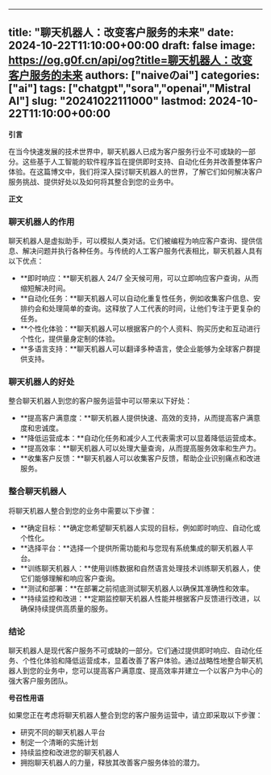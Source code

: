 
---
title: "聊天机器人：改变客户服务的未来"
date: 2024-10-22T11:10:00+00:00
draft: false
image: https://og.g0f.cn/api/og?title=聊天机器人：改变客户服务的未来
authors: ["naiveのai"]
categories: ["ai"]
tags: ["chatgpt","sora","openai","Mistral AI"]
slug: "20241022111000"
lastmod: 2024-10-22T11:10:00+00:00
---
**引言**

在当今快速发展的技术世界中，聊天机器人已成为客户服务行业不可或缺的一部分。这些基于人工智能的软件程序旨在提供即时支持、自动化任务并改善整体客户体验。在这篇博文中，我们将深入探讨聊天机器人的世界，了解它们如何解决客户服务挑战、提供好处以及如何将其整合到您的业务中。

**正文**

### 聊天机器人的作用

聊天机器人是虚拟助手，可以模拟人类对话。它们被编程为响应客户查询、提供信息、解决问题并执行各种任务。与传统的人工客户服务代表相比，聊天机器人具有以下优点：

* **即时响应：**聊天机器人 24/7 全天候可用，可以立即响应客户查询，从而缩短解决时间。
* **自动化任务：**聊天机器人可以自动化重复性任务，例如收集客户信息、安排约会和处理简单的查询。这释放了人工代表的时间，让他们专注于更复杂的任务。
* **个性化体验：**聊天机器人可以根据客户的个人资料、购买历史和互动进行个性化，提供量身定制的体验。
* **多语言支持：**聊天机器人可以翻译多种语言，使企业能够为全球客户群提供支持。

### 聊天机器人的好处

整合聊天机器人到您的客户服务运营中可以带来以下好处：

* **提高客户满意度：**聊天机器人提供快速、高效的支持，从而提高客户满意度和忠诚度。
* **降低运营成本：**自动化任务和减少人工代表需求可以显着降低运营成本。
* **提高效率：**聊天机器人可以处理大量查询，从而提高服务效率和生产力。
* **收集客户反馈：**聊天机器人可以收集客户反馈，帮助企业识别痛点和改进服务。

### 整合聊天机器人

将聊天机器人整合到您的业务中需要以下步骤：

* **确定目标：**确定您希望聊天机器人实现的目标，例如即时响应、自动化或个性化。
* **选择平台：**选择一个提供所需功能和与您现有系统集成的聊天机器人平台。
* **训练聊天机器人：**使用训练数据和自然语言处理技术训练聊天机器人，使它们能够理解和响应客户查询。
* **测试和部署：**在部署之前彻底测试聊天机器人以确保其准确性和效率。
* **持续监控和改进：**定期监控聊天机器人性能并根据客户反馈进行改进，以确保持续提供高质量的服务。

### 结论

聊天机器人是现代客户服务不可或缺的一部分。它们通过提供即时响应、自动化任务、个性化体验和降低运营成本，显着改善了客户体验。通过战略性地整合聊天机器人到您的业务中，您可以提高客户满意度、提高效率并建立一个以客户为中心的强大客户服务团队。

**号召性用语**

如果您正在考虑将聊天机器人整合到您的客户服务运营中，请立即采取以下步骤：

* 研究不同的聊天机器人平台
* 制定一个清晰的实施计划
* 持续监控和改进您的聊天机器人
* 拥抱聊天机器人的力量，释放其改善客户服务体验的潜力。